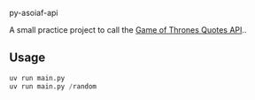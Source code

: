 py-asoiaf-api

A small practice project to call the [Game of Thrones Quotes API](https://github.com/shevabam/game-of-thrones-quotes-api)..

## Usage

```python
uv run main.py
uv run main.py /random
```
